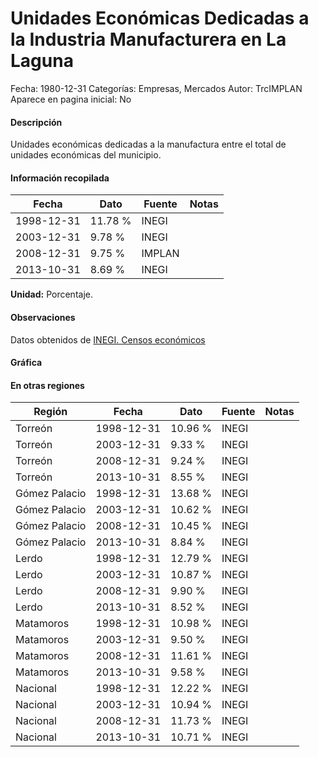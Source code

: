Unidades Económicas Dedicadas a la Industria Manufacturera en La Laguna
=====

Fecha: 1980-12-31
Categorías: Empresas, Mercados
Autor: TrcIMPLAN
Aparece en pagina inicial: No

#### Descripción

Unidades económicas dedicadas a la manufactura entre el total de unidades económicas del municipio.

#### Información recopilada

<table class="table table-hover table-bordered matriz">
<thead>
<tr>
<th>Fecha</th>
<th>Dato</th>
<th>Fuente</th>
<th>Notas</th>
</tr>
</thead>
<tbody>
<tr>
<td>1998-12-31</td>
<td class="derecha">11.78 %</td>
<td>INEGI</td>
<td></td>
</tr>
<tr>
<td>2003-12-31</td>
<td class="derecha">9.78 %</td>
<td>INEGI</td>
<td></td>
</tr>
<tr>
<td>2008-12-31</td>
<td class="derecha">9.75 %</td>
<td>IMPLAN</td>
<td></td>
</tr>
<tr>
<td>2013-10-31</td>
<td class="derecha">8.69 %</td>
<td>INEGI</td>
<td></td>
</tr>
</tbody>
</table>

<b>Unidad:</b> Porcentaje.

#### Observaciones

Datos obtenidos de [INEGI. Censos económicos](http://www3.inegi.org.mx/sistemas/saic/)

#### Gráfica

<div id="Morriszjrwwfrn" class="grafica"></div>
<script>
new Morris.Line({
element: 'Morriszjrwwfrn',
data: [{ fecha: '1998-12-31', dato: 11.7800 },{ fecha: '2003-12-31', dato: 9.7800 },{ fecha: '2008-12-31', dato: 9.7500 },{ fecha: '2013-10-31', dato: 8.6900 }],
xkey: 'fecha',
ykeys: ['dato'],
labels: ['Dato'],
lineColors: ['#FF5B02'],
xLabelFormat: function(d) { return d.getDate()+'/'+(d.getMonth()+1)+'/'+d.getFullYear(); },
dateFormat: function(ts) { var d = new Date(ts); return d.getDate() + '/' + (d.getMonth() + 1) + '/' + d.getFullYear(); }
});
</script>

#### En otras regiones

<table class="table table-hover table-bordered matriz">
<thead>
<tr>
<th>Región</th>
<th>Fecha</th>
<th>Dato</th>
<th>Fuente</th>
<th>Notas</th>
</tr>
</thead>
<tbody>
<tr>
<td>Torreón</td>
<td>1998-12-31</td>
<td class="derecha">10.96 %</td>
<td>INEGI</td>
<td></td>
</tr>
<tr>
<td>Torreón</td>
<td>2003-12-31</td>
<td class="derecha">9.33 %</td>
<td>INEGI</td>
<td></td>
</tr>
<tr>
<td>Torreón</td>
<td>2008-12-31</td>
<td class="derecha">9.24 %</td>
<td>INEGI</td>
<td></td>
</tr>
<tr>
<td>Torreón</td>
<td>2013-10-31</td>
<td class="derecha">8.55 %</td>
<td>INEGI</td>
<td></td>
</tr>
<tr>
<td>Gómez Palacio</td>
<td>1998-12-31</td>
<td class="derecha">13.68 %</td>
<td>INEGI</td>
<td></td>
</tr>
<tr>
<td>Gómez Palacio</td>
<td>2003-12-31</td>
<td class="derecha">10.62 %</td>
<td>INEGI</td>
<td></td>
</tr>
<tr>
<td>Gómez Palacio</td>
<td>2008-12-31</td>
<td class="derecha">10.45 %</td>
<td>INEGI</td>
<td></td>
</tr>
<tr>
<td>Gómez Palacio</td>
<td>2013-10-31</td>
<td class="derecha">8.84 %</td>
<td>INEGI</td>
<td></td>
</tr>
<tr>
<td>Lerdo</td>
<td>1998-12-31</td>
<td class="derecha">12.79 %</td>
<td>INEGI</td>
<td></td>
</tr>
<tr>
<td>Lerdo</td>
<td>2003-12-31</td>
<td class="derecha">10.87 %</td>
<td>INEGI</td>
<td></td>
</tr>
<tr>
<td>Lerdo</td>
<td>2008-12-31</td>
<td class="derecha">9.90 %</td>
<td>INEGI</td>
<td></td>
</tr>
<tr>
<td>Lerdo</td>
<td>2013-10-31</td>
<td class="derecha">8.52 %</td>
<td>INEGI</td>
<td></td>
</tr>
<tr>
<td>Matamoros</td>
<td>1998-12-31</td>
<td class="derecha">10.98 %</td>
<td>INEGI</td>
<td></td>
</tr>
<tr>
<td>Matamoros</td>
<td>2003-12-31</td>
<td class="derecha">9.50 %</td>
<td>INEGI</td>
<td></td>
</tr>
<tr>
<td>Matamoros</td>
<td>2008-12-31</td>
<td class="derecha">11.61 %</td>
<td>INEGI</td>
<td></td>
</tr>
<tr>
<td>Matamoros</td>
<td>2013-10-31</td>
<td class="derecha">9.58 %</td>
<td>INEGI</td>
<td></td>
</tr>
<tr>
<td>Nacional</td>
<td>1998-12-31</td>
<td class="derecha">12.22 %</td>
<td>INEGI</td>
<td></td>
</tr>
<tr>
<td>Nacional</td>
<td>2003-12-31</td>
<td class="derecha">10.94 %</td>
<td>INEGI</td>
<td></td>
</tr>
<tr>
<td>Nacional</td>
<td>2008-12-31</td>
<td class="derecha">11.73 %</td>
<td>INEGI</td>
<td></td>
</tr>
<tr>
<td>Nacional</td>
<td>2013-10-31</td>
<td class="derecha">10.71 %</td>
<td>INEGI</td>
<td></td>
</tr>
</tbody>
</table>

